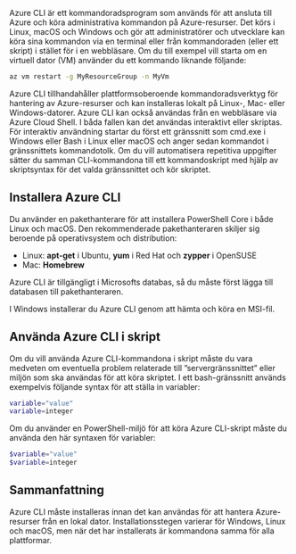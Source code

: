 Azure CLI är ett kommandoradsprogram som används för att ansluta till Azure och köra administrativa kommandon på Azure-resurser. Det körs i Linux, macOS och Windows och gör att administratörer och utvecklare kan köra sina kommandon via en terminal eller från kommandoraden (eller ett skript) i stället för i en webbläsare. Om du till exempel vill starta om en virtuell dator (VM) använder du ett kommando liknande följande:

 ```bash
 az vm restart -g MyResourceGroup -n MyVm
 ```

Azure CLI tillhandahåller plattformsoberoende kommandoradsverktyg för hantering av Azure-resurser och kan installeras lokalt på Linux-, Mac- eller Windows-datorer. Azure CLI kan också användas från en webbläsare via Azure Cloud Shell. I båda fallen kan det användas interaktivt eller skriptas. För interaktiv användning startar du först ett gränssnitt som cmd.exe i Windows eller Bash i Linux eller macOS och anger sedan kommandot i gränssnittets kommandotolk. Om du vill automatisera repetitiva uppgifter sätter du samman CLI-kommandona till ett kommandoskript med hjälp av skriptsyntax för det valda gränssnittet och kör skriptet.

## <a name="how-to-install-azure-cli"></a>Installera Azure CLI

Du använder en pakethanterare för att installera PowerShell Core i både Linux och macOS. Den rekommenderade pakethanteraren skiljer sig beroende på operativsystem och distribution:
- Linux: **apt-get** i Ubuntu, **yum** i Red Hat och **zypper** i OpenSUSE
- Mac: **Homebrew**

Azure CLI är tillgängligt i Microsofts databas, så du måste först lägga till databasen till pakethanteraren.

I Windows installerar du Azure CLI genom att hämta och köra en MSI-fil.

## <a name="using-the-azure-cli-in-scripts"></a>Använda Azure CLI i skript

Om du vill använda Azure CLI-kommandona i skript måste du vara medveten om eventuella problem relaterade till ”servergränssnittet” eller miljön som ska användas för att köra skriptet. I ett bash-gränssnitt används exempelvis följande syntax för att ställa in variabler:

 ```bash
 variable="value"
 variable=integer
 ```

Om du använder en PowerShell-miljö för att köra Azure CLI-skript måste du använda den här syntaxen för variabler:

 ```powershell
 $variable="value"
 $variable=integer
 ```

## <a name="summary"></a>Sammanfattning

Azure CLI måste installeras innan det kan användas för att hantera Azure-resurser från en lokal dator. Installationsstegen varierar för Windows, Linux och macOS, men när det har installerats är kommandona samma för alla plattformar. 
